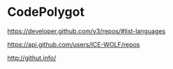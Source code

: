 # CodePolygot

https://developer.github.com/v3/repos/#list-languages

https://api.github.com/users/ICE-WOLF/repos

http://githut.info/
